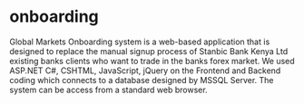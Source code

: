 # onboarding
Global Markets Onboarding system is a web-based application that is designed to replace the manual signup process of Stanbic Bank Kenya Ltd existing banks clients who want to trade in the banks forex market. We used ASP.NET C#, CSHTML, JavaScript, jQuery on the Frontend and Backend coding which connects to a database designed by MSSQL Server. The system can be access from a standard web browser.

